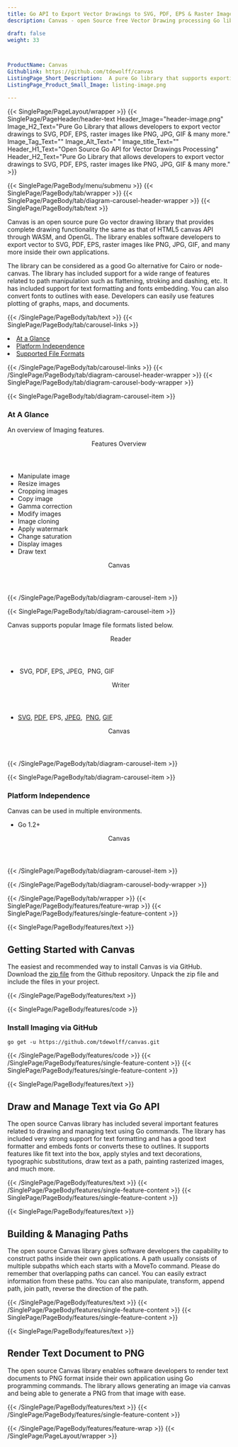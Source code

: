 ```yaml
---
title: Go API to Export Vector Drawings to SVG, PDF, EPS & Raster Images
description: Canvas - open Source free Vector Drawing processing Go library allows programmers to export Vector drawing to SVG, PDF, EPS & Raster Images (PNG, JPG, GIF, ...)

draft: false
weight: 33



ProductName: Canvas
Githublink: https://github.com/tdewolff/canvas
ListingPage_Short_Description:  A pure Go library that supports exporting vector drawings to SVG, PDF, EPS, raster images like PNG, JPG, GIF & many more
ListingPage_Product_Small_Image: listing-image.png 

---
```


{{< SinglePage/PageLayout/wrapper >}}
{{< SinglePage/PageHeader/header-text
Header_Image="header-image.png"
Image_H2_Text="Pure Go Library that allows developers to export vector drawings to SVG, PDF, EPS, raster images like PNG, JPG, GIF & many more."
Image_Tag_Text=""
Image_Alt_Text=" "
Image_title_Text=""
Header_H1_Text="Open Source Go API for Vector Drawings Processing"
Header_H2_Text="Pure Go Library that allows developers to export vector drawings to SVG, PDF, EPS, raster images like PNG, JPG, GIF & many more." >}}

{{< SinglePage/PageBody/menu/submenu >}}
{{< SinglePage/PageBody/tab/wrapper >}}
{{< SinglePage/PageBody/tab/diagram-carousel-header-wrapper >}}
{{< SinglePage/PageBody/tab/text >}}



<p>Canvas is an open source pure Go vector drawing library that provides complete drawing functionality the same as that of HTML5 canvas API through WASM, and OpenGL. The library enables software developers to export vector to SVG, PDF, EPS, raster images like PNG, JPG, GIF, and many more inside their own applications.</p>
<p>The library can be considered as a good Go alternative for Cairo or node-canvas. The library has included support for a wide range of features related to path manipulation such as flattening, stroking and dashing, etc. It has included support for text formatting and fonts embedding. You can also convert fonts to outlines with ease. Developers can easily use features plotting of graphs, maps, and documents.</p>

{{< /SinglePage/PageBody/tab/text >}}
{{< SinglePage/PageBody/tab/carousel-links >}}

<li data-target="#diagramcarousel" data-slide-to="0"><a href="#">At a Glance</a></li>
<li data-target="#diagramcarousel" data-slide-to="2"><a href="#">Platform Independence</a></li>
<li data-target="#diagramcarousel" data-slide-to="1"><a class="activetab" href="#">Supported File Formats</a></li>


{{< /SinglePage/PageBody/tab/carousel-links >}}
{{< /SinglePage/PageBody/tab/diagram-carousel-header-wrapper >}}
{{< SinglePage/PageBody/tab/diagram-carousel-body-wrapper >}}

{{< SinglePage/PageBody/tab/diagram-carousel-item >}}
<h3>At A Glance</h3>
<p>An overview of Imaging features.</p>
<div class="diagram1 d1-poi">
<div class="d1-row">
<div class="d1-col d1-right"><header>Features Overview</header>
<ul>
<li>Manipulate image</li>
<li>Resize images</li>
<li>Cropping images</li>
<li>Copy image</li>
<li>Gamma correction</li>
<li>Modify images</li>
<li>Image cloning</li>
<li>Apply watermark</li>
<li>Change saturation</li>
<li>Display images</li>
<li>Draw text</li>
</ul>
</div>
</div>
<div class="d1-logo" style="border: none;"><header>Canvas</header><footer><small></small></footer></div>
<!--/logo--></div>
<!--/diagram1-->
{{< /SinglePage/PageBody/tab/diagram-carousel-item >}}

{{< SinglePage/PageBody/tab/diagram-carousel-item >}}
<p>Canvas supports popular Image file formats listed below.</p>
<div class="diagram1 d2  d1-poi">
<div class="d1-row">
<div class="d1-col d1-left"><header><i class="fa fa-arrows-v "> </i> Reader</header>
<ul>
<li> SVG, PDF, EPS, JPEG,  PNG, GIF</li>
</ul>
</div>
<!--/left-->
<div class="d1-col d1-right"><header><i class="fa  fa-long-arrow-down"> </i> Writer</header>
<ul>
<li><a href="https://wiki.fileformat.com/image/jpeg/">SVG</a>, <a href="https://wiki.fileformat.com/view/pdf/">PDF</a>, EPS, <a href="https://wiki.fileformat.com/image/jpeg/">JPEG</a>,  <a href="https://wiki.fileformat.com/image/png/">PNG</a>, <a href="https://docs.fileformat.com/image/gif/">GIF</a></li>
</ul>
</div>
<!--/right--></div>
<!--/row-->
<div class="d1-logo" style="border: none;"><header>Canvas</header><footer><small></small></footer></div>
<!--/logo--></div>
<!--/diagram2-->
{{< /SinglePage/PageBody/tab/diagram-carousel-item >}}

{{< SinglePage/PageBody/tab/diagram-carousel-item >}}
<h3>Platform Independence</h3>
<p>Canvas can be used in multiple environments.</p>
<div class="diagram1 d1-poi">
<div class="d1-row">
<div class="d1-col d1-right">
<ul>
<li>Go 1.2+</li>
</ul>
</div>
<!--/right--></div>
<!--/row-->
<div class="d1-logo" style="border: none;"><header>Canvas</header><footer><small></small></footer></div>
<!--/logo--></div>
<!--/diagram2 -->
{{< /SinglePage/PageBody/tab/diagram-carousel-item >}}

{{< /SinglePage/PageBody/tab/diagram-carousel-body-wrapper >}}

{{< /SinglePage/PageBody/tab/wrapper >}}
{{< SinglePage/PageBody/features/feature-wrap >}}
{{< SinglePage/PageBody/features/single-feature-content >}}

{{< SinglePage/PageBody/features/text >}}
<h2 class="h2title">Getting Started with Canvas</h2>
<p>The easiest and recommended way to install Canvas is via GitHub. Download the <a href="https://github.com/tdewolff/canvas/archive/master.zip">zip file</a> from the Github repository. Unpack the zip file and include the files in your project.</p>
{{< /SinglePage/PageBody/features/text >}}

{{< SinglePage/PageBody/features/code >}}
<h3><strong>Install Imaging via GitHub</strong></h3>
<pre><code class="html">go get -u https://github.com/tdewolff/canvas.git</code></pre>


{{< /SinglePage/PageBody/features/code >}}
{{< /SinglePage/PageBody/features/single-feature-content >}}
{{< SinglePage/PageBody/features/single-feature-content >}}

{{< SinglePage/PageBody/features/text >}}
<h2 class="h2title">Draw and Manage Text via Go API</h2>
<p>The open source Canvas library has included several important features related to drawing and managing text using Go commands. The library has included very strong support for text formatting and has a good text formatter and embeds fonts or converts these to outlines. It supports features like fit text into the box, apply styles and text decorations, typographic substitutions, draw text as a path, painting rasterized images, and much more.</p>

{{< /SinglePage/PageBody/features/text >}}
{{< /SinglePage/PageBody/features/single-feature-content >}}
{{< SinglePage/PageBody/features/single-feature-content >}}

{{< SinglePage/PageBody/features/text >}}
<h2 class="h2title">Building & Managing Paths</h2>
<p>The open source Canvas library gives software developers the capability to construct paths inside their own applications. A path usually consists of multiple subpaths which each starts with a MoveTo command. Please do remember that overlapping paths can cancel. You can easily extract information from these paths. You can also manipulate, transform, append path, join path, reverse the direction of the path.</p>

{{< /SinglePage/PageBody/features/text >}}
{{< /SinglePage/PageBody/features/single-feature-content >}}
{{< SinglePage/PageBody/features/single-feature-content >}}

{{< SinglePage/PageBody/features/text >}}
<h2 class="h2title">Render Text Document to PNG</h2>
<p>The open source Canvas library enables software developers to render text documents to PNG format inside their own application using Go programming commands. The library allows generating an image via canvas and being able to generate a PNG from that image with ease. </p>

{{< /SinglePage/PageBody/features/text >}}
{{< /SinglePage/PageBody/features/single-feature-content >}}

{{< /SinglePage/PageBody/features/feature-wrap >}}
{{< /SinglePage/PageLayout/wrapper >}}